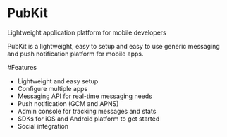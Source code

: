 # PubKit
Lightweight application platform for mobile developers

PubKit is a lightweight, easy to setup and easy to use generic messaging and push notification platform for mobile apps.

#Features
* Lightweight and easy setup
* Configure multiple apps
* Messaging API for real-time messaging needs
* Push notification (GCM and APNS) 
* Admin console for tracking messages and stats
* SDKs for iOS and Android platform to get started
* Social integration

